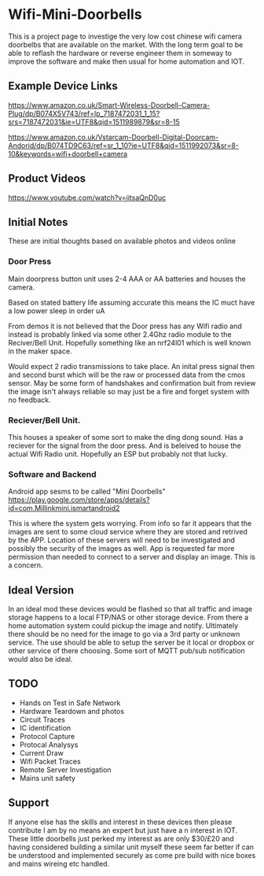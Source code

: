 # Wifi-Mini-Doorbells

This is a project page to investige the very low cost chinese wifi camera doorbelbs that are available on the market.  With the long term goal to be able to reflash the hardware or reverse engineer them in someway to improve the software and make then usual for home automation and IOT.

## Example Device Links

https://www.amazon.co.uk/Smart-Wireless-Doorbell-Camera-Plug/dp/B074X5V743/ref=lp_7187472031_1_15?srs=7187472031&ie=UTF8&qid=1511989879&sr=8-15

https://www.amazon.co.uk/Vstarcam-Doorbell-Digital-Doorcam-Andorid/dp/B074TD9C63/ref=sr_1_10?ie=UTF8&qid=1511992073&sr=8-10&keywords=wifi+doorbell+camera

## Product Videos

https://www.youtube.com/watch?v=jitsaQnD0uc


## Initial Notes
These are initial thoughts based on available photos and videos online

### Door Press
Main doorpress button unit uses 2-4 AAA or AA batteries and houses the camera. 

Based on stated battery life assuming accurate this means the IC muct have a low power sleep in order uA 

From demos it is not believed that the Door press has any Wifi radio and instead is probably linked via some other 2.4Ghz radio module to the Reciver/Bell Unit.  Hopefully something like an nrf24l01 which is well known in the maker space.

Would expect 2 radio transmissions to take place.  An inital press signal then and second burst which will be the raw or processed data from the cmos sensor.  May be some form of handshakes and confirmation buit from review the image isn't always reliable so may just be a fire and forget system with no feedback.


### Reciever/Bell Unit.
This houses a speaker of some sort to make the ding dong sound.  Has a reciever for the signal from the door press.  And is beleived to house the actual Wifi Radio unit.  Hopefully an ESP but probably not that lucky.  

### Software and Backend

Android app sesms to be called "Mini Doorbells" https://play.google.com/store/apps/details?id=com.Millinkmini.ismartandroid2 

This is where the system gets worrying.  From info so far it appears that the images are sent to some cloud service where they are stored and retrived by the APP.  Location of these servers will need to be investigated and possibly the security of the images as well.  App is requested far more permission than needed to connect to a server and display an image.  This is a concern.  

## Ideal Version

In an ideal mod these devices would be flashed so that all traffic and image storage happens to a local FTP/NAS or other storage device.  From there a home automation system could pickup the image and notify.  Ultimately there should be no need for the image to go via a 3rd party or unknown service.  The use should be able to setup the server be it local or dropbox or other service of there choosing.  Some sort of MQTT pub/sub notification would also be ideal.  


## TODO
* Hands on Test in Safe Network
* Hardware Teardown and photos
* Circuit Traces
* IC identification
* Protocol Capture
* Protocal Analysys
* Current Draw
* Wifi Packet Traces
* Remote Server Investigation
* Mains unit safety



## Support

If anyone else has the skills and interest in these devices then please contribute I am by no means an expert but just have a n interest in IOT. These little doorbells just perked my interest as are only $30/£20 and having considered building a similar unit myself these seem far better if can be understood and implemented securely as come pre build with nice boxes and mains wireing etc handled.   
